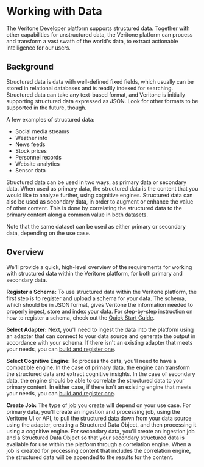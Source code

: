 # Working with Data

The Veritone Developer platform supports structured data.
Together with other capabilities for unstructured data, the Veritone platform can process and transform a vast swath of the world's data, to extract actionable intelligence for our users.

## Background

Structured data is data with well-defined fixed fields, which usually can be stored in relational databases and is readily indexed for searching. Structured data can take any text-based format, and Veritone is initially supporting structured data expressed as JSON. Look for other formats to be supported in the future, though.

A few examples of structured data:
* Social media streams
* Weather info
* News feeds
* Stock prices
* Personnel records
* Website analytics
* Sensor data

Structured data can be used in two ways, as primary data or secondary data. When used as primary data, the structured data is the content that you would like to analyze further, using cognitive engines. Structured data can also be used as secondary data, in order to augment or enhance the value of other content. This is done by correlating the structured data to the primary content along a common value in both datasets.

Note that the same dataset can be used as either primary or secondary data, depending on the use case.


## Overview

We'll provide a quick, high-level overview of the requirements for working with structured data within the Veritone platform, for both primary and secondary data. 

**Register a Schema:** To use structured data within the Veritone platform, the first step is to register and upload a schema for your data. The schema, which should be in JSON format, gives Veritone the information needed to properly ingest, store and index your data. For step-by-step instruction on how to register a schema, check out the [Quick Start Guide](/data/quick-start/).

**Select Adapter:** Next, you'll need to ingest the data into the platform using an adapter that can connect to your data source and generate the output in accordance with your schema. If there isn't an existing adapter that meets your needs, you can [build and register one](/engines/quick-start/).

**Select Cognitive Engine:** To process the data, you'll need to have a compatible engine. In the case of primary data, the engine can transform the structured data and extract cognitive insights. In the case of secondary data, the engine should be able to correlate the structured data to your primary content. In either case, if there isn't an existing engine that meets your needs, you can [build and register one](/engines/quick-start/).

**Create Job:** The type of job you create will depend on your use case. For primary data, you'll create an ingestion and processing job, using the Veritone UI or API, to pull the structured data down from your data source using the adapter, creating a Structured Data Object, and then processing it using a cognitive engine. For secondary data, you'll create an ingestion job and a Structured Data Object so that your secondary structured data is available for use within the platform through a correlation engine. When a job is created for processing content that includes the correlation engine, the structured data will be appended to the results for the content.
